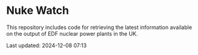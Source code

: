 # Nuke Watch

This repository includes code for retrieving the latest information available on the output of EDF nuclear power plants in the UK.

Last updated: 2024-12-08 07:13